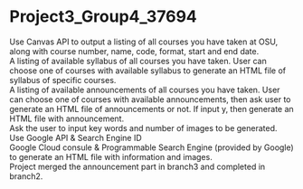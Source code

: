 # Project3_Group4_37694
Use Canvas API to output a listing of all courses you have taken at OSU, along with course number, name, code, format, start and end date.  
A listing of available syllabus of all courses you have taken. User can choose one of courses with available syllabus to generate an HTML file of syllabus of specific courses.  
A listing of available announcements of all courses you have taken. User can choose one of courses with available announcements, then ask user to generate an HTML file of announcements or not. If input y, then generate an HTML file with announcement.  
Ask the user to input key words and number of images to be generated.  
Use Google API & Search Engine ID  
Google Cloud consule & Programmable Search Engine (provided by Google) to generate an HTML file with information and images.  
Project merged the announcement part in branch3 and completed in branch2.  